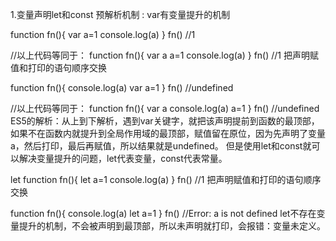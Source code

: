1.变量声明let和const
预解析机制 : var有变量提升的机制

function fn(){
    var a=1
    console.log(a)
}
fn()  //1

//以上代码等同于：
function fn(){
    var a
    a=1
    console.log(a)
}
fn()  //1
把声明赋值和打印的语句顺序交换

function fn(){
    console.log(a)
    var a=1
}
fn()  //undefined

//以上代码等同于：
function fn(){
    var a
    console.log(a)
    a=1
}
fn()  //undefined
ES5的解析：从上到下解析，遇到var关键字，就把该声明提前到函数的最顶部，如果不在函数内就提升到全局作用域的最顶部，赋值留在原位，因为先声明了变量a，然后打印，最后再赋值，所以结果就是undefined。
但是使用let和const就可以解决变量提升的问题，let代表变量，const代表常量。

let
function fn(){
    let a=1
    console.log(a)
}
fn()  //1
把声明赋值和打印的语句顺序交换

function fn(){
    console.log(a)
    let a=1
}
fn()  //Error: a is not defined
let不存在变量提升的机制，不会被声明到最顶部，所以未声明就打印，会报错：变量未定义。
